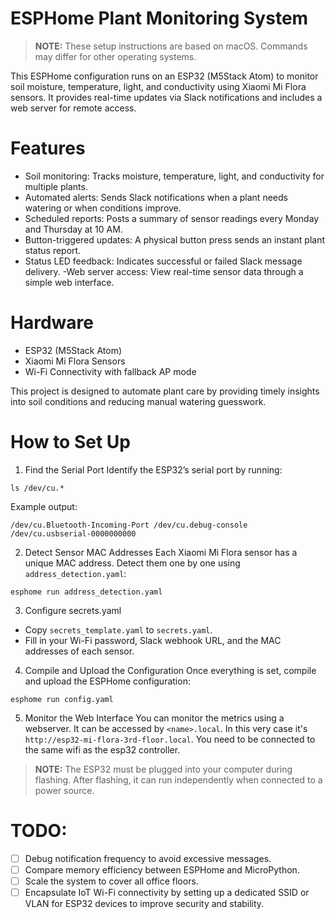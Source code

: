 # ESPHome Plant Monitoring System

> **NOTE:**  These setup instructions are based on macOS. Commands may differ for other operating systems.

This ESPHome configuration runs on an ESP32 (M5Stack Atom) to monitor soil moisture, temperature, light, and conductivity using Xiaomi Mi Flora sensors. It provides real-time updates via Slack notifications and includes a web server for remote access.

# Features
- Soil monitoring: Tracks moisture, temperature, light, and conductivity for multiple plants.
- Automated alerts: Sends Slack notifications when a plant needs watering or when conditions improve.
- Scheduled reports: Posts a summary of sensor readings every Monday and Thursday at 10 AM.
- Button-triggered updates: A physical button press sends an instant plant status report.
- Status LED feedback: Indicates successful or failed Slack message delivery.
 -Web server access: View real-time sensor data through a simple web interface.

# Hardware
- ESP32 (M5Stack Atom)
- Xiaomi Mi Flora Sensors
- Wi-Fi Connectivity with fallback AP mode

This project is designed to automate plant care by providing timely insights into soil conditions and reducing manual watering guesswork.

# How to Set Up
1. Find the Serial Port
Identify the ESP32’s serial port by running:
```
ls /dev/cu.*
```
Example output:
```
/dev/cu.Bluetooth-Incoming-Port /dev/cu.debug-console           /dev/cu.usbserial-0000000000
```
2. Detect Sensor MAC Addresses
Each Xiaomi Mi Flora sensor has a unique MAC address. Detect them one by one using `address_detection.yaml`:
```
esphome run address_detection.yaml
```
3. Configure secrets.yaml
- Copy `secrets_template.yaml` to `secrets.yaml`.
- Fill in your Wi-Fi password, Slack webhook URL, and the MAC addresses of each sensor.

4. Compile and Upload the Configuration
Once everything is set, compile and upload the ESPHome configuration:
```
esphome run config.yaml
```
5. Monitor the Web Interface
You can monitor the metrics using a webserver. It can be accessed by `<name>.local`. In this very case it's `http://esp32-mi-flora-3rd-floor.local`. You need to be connected to the same wifi as the esp32 controller.

> **NOTE:**  The ESP32 must be plugged into your computer during flashing. After flashing, it can run independently when connected to a power source.

# TODO:
- [ ] Debug notification frequency to avoid excessive messages.
- [ ] Compare memory efficiency between ESPHome and MicroPython.
- [ ] Scale the system to cover all office floors.
- [ ] Encapsulate IoT Wi-Fi connectivity by setting up a dedicated SSID or VLAN for ESP32 devices to improve security and stability.